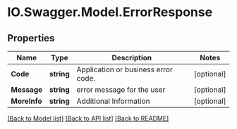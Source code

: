 # IO.Swagger.Model.ErrorResponse
## Properties

Name | Type | Description | Notes
------------ | ------------- | ------------- | -------------
**Code** | **string** | Application or business error code. | [optional] 
**Message** | **string** | error message for the user | [optional] 
**MoreInfo** | **string** | Additional Information | [optional] 

[[Back to Model list]](../README.md#documentation-for-models) [[Back to API list]](../README.md#documentation-for-api-endpoints) [[Back to README]](../README.md)

